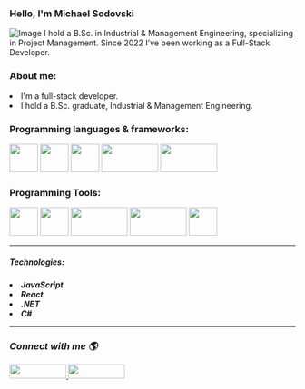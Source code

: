 ### Hello, I'm Michael Sodovski
![Image](https://i.ibb.co/wWF6C2p/Welcome-To-My-Life-Facebook-Cover-Photo.png) 
I hold a B.Sc. in Industrial & Management Engineering, specializing in Project Management. Since 2022 I’ve been working as a Full-Stack Developer.

<h3> About me: </h3>
<li> I'm a full-stack developer.
<li> I hold a B.Sc. graduate, Industrial & Management Engineering.

<h3>  Programming languages & frameworks: </h3>
<img src="https://i.ibb.co/SrPWvDK/68747470733a2f2f75706c6f61642e77696b696d656469612e6f72672f77696b6970656469-Java-Script.png" width="50" height="50"/>
<img src="https://i.ibb.co/D1HzXyL/NETCore.png" width="50" height="50"/>
<img src="https://i.ibb.co/8zPkmwJ/Csharp.png" width="50" height="50"/>
<img src="https://i.ibb.co/Mh0jXZJ/ASPNET.jpg" width="100" height="50"/>
<img src="https://i.ibb.co/HPVRBsS/React.png" width="100" height="50"/>
<h3> Programming Tools: </h3>
<img src="https://i.ibb.co/cNd6JhZ/Visual-Studio-Code.png" width="50" height="50"/>
<img src="https://i.ibb.co/BggNGCW/Visual-Studio.png" width="50" height="50"/>
<img src="https://i.ibb.co/LnNQVHj/Sql-Server.jpg" width="100" height="50"/>
<img src="https://www.logo.wine/a/logo/MySQL/MySQL-Logo.wine.svg" width="100" height="50"/>
<img src="https://icon-library.com/images/postman-icon/postman-icon-6.jpg" width="50" height="50"/>
<hr>
<h5> Technologies: <h5>
<li> JavaScript
<li> React
<li> .NET
<li> C#

<hr>                                                                                                                   
<h3> Connect with me 🌎 </h3>
<a href="https://www.linkedin.com/in/michael-sodovski-2563a31a0/">
  <img src="https://asougidigital.com/service/img/publicidad-linkedin/linkedin-logo.png" width="100" height="25"/>
</a>
<a href="https://www.facebook.com/michael.svanidze/">
  <img src="https://upload.wikimedia.org/wikipedia/commons/thumb/7/7c/Facebook_New_Logo_%282015%29.svg/768px-Facebook_New_Logo_%282015%29.svg.png" width="100" height="25" />
</a>

